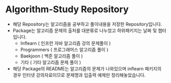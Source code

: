 # Algorithm-Study Repository

+ 해당 Repository는 알고리즘을 공부하고 풀이내용을 저장한 Repository입니다.
+ Package는 알고리즘 문제의 출처를 대분류로 나누었고 하위패키지는 날짜 및 챕터 입니다.
  + Inflearn ( 인프런 자바 알고리즘 강의 문제풀이 )
  + Programmers ( 프로그래머스 알고리즘 풀이 )
  + Baekjoon ( 백준 알고리즘 풀이 )
  + 기타 ( 기타 알고리즘 문제 풀이 )
+ 해당 Package의 README는 알고리즘의 문제가 나와있으며 inflearn 패키지의 경우 인터넷 강의자료이므로 문제명과 입출력 예제만 정리해놓았습니다.


